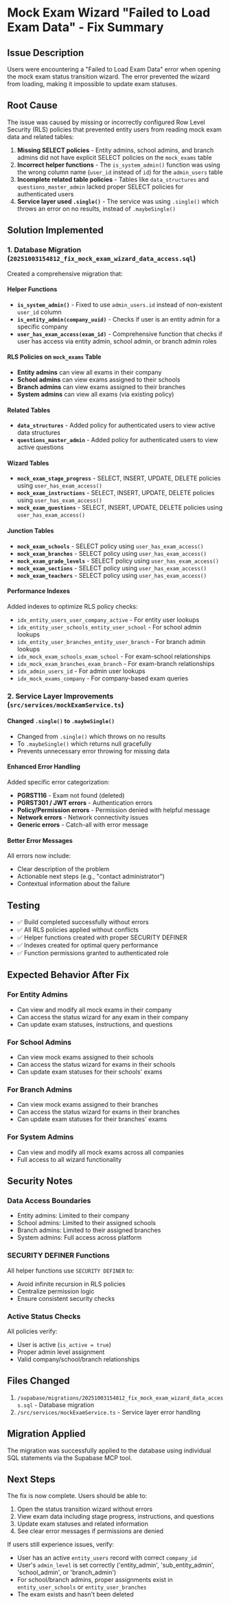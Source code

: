 # Mock Exam Wizard "Failed to Load Exam Data" - Fix Summary

## Issue Description
Users were encountering a "Failed to Load Exam Data" error when opening the mock exam status transition wizard. The error prevented the wizard from loading, making it impossible to update exam statuses.

## Root Cause
The issue was caused by missing or incorrectly configured Row Level Security (RLS) policies that prevented entity users from reading mock exam data and related tables:

1. **Missing SELECT policies** - Entity admins, school admins, and branch admins did not have explicit SELECT policies on the `mock_exams` table
2. **Incorrect helper functions** - The `is_system_admin()` function was using the wrong column name (`user_id` instead of `id`) for the `admin_users` table
3. **Incomplete related table policies** - Tables like `data_structures` and `questions_master_admin` lacked proper SELECT policies for authenticated users
4. **Service layer used `.single()`** - The service was using `.single()` which throws an error on no results, instead of `.maybeSingle()`

## Solution Implemented

### 1. Database Migration (`20251003154812_fix_mock_exam_wizard_data_access.sql`)

Created a comprehensive migration that:

#### Helper Functions
- **`is_system_admin()`** - Fixed to use `admin_users.id` instead of non-existent `user_id` column
- **`is_entity_admin(company_uuid)`** - Checks if user is an entity admin for a specific company
- **`user_has_exam_access(exam_id)`** - Comprehensive function that checks if user has access via entity admin, school admin, or branch admin roles

#### RLS Policies on `mock_exams` Table
- **Entity admins** can view all exams in their company
- **School admins** can view exams assigned to their schools
- **Branch admins** can view exams assigned to their branches
- **System admins** can view all exams (via existing policy)

#### Related Tables
- **`data_structures`** - Added policy for authenticated users to view active data structures
- **`questions_master_admin`** - Added policy for authenticated users to view active questions

#### Wizard Tables
- **`mock_exam_stage_progress`** - SELECT, INSERT, UPDATE, DELETE policies using `user_has_exam_access()`
- **`mock_exam_instructions`** - SELECT, INSERT, UPDATE, DELETE policies using `user_has_exam_access()`
- **`mock_exam_questions`** - SELECT, INSERT, UPDATE, DELETE policies using `user_has_exam_access()`

#### Junction Tables
- **`mock_exam_schools`** - SELECT policy using `user_has_exam_access()`
- **`mock_exam_branches`** - SELECT policy using `user_has_exam_access()`
- **`mock_exam_grade_levels`** - SELECT policy using `user_has_exam_access()`
- **`mock_exam_sections`** - SELECT policy using `user_has_exam_access()`
- **`mock_exam_teachers`** - SELECT policy using `user_has_exam_access()`

#### Performance Indexes
Added indexes to optimize RLS policy checks:
- `idx_entity_users_user_company_active` - For entity user lookups
- `idx_entity_user_schools_entity_user_school` - For school admin lookups
- `idx_entity_user_branches_entity_user_branch` - For branch admin lookups
- `idx_mock_exam_schools_exam_school` - For exam-school relationships
- `idx_mock_exam_branches_exam_branch` - For exam-branch relationships
- `idx_admin_users_id` - For admin user lookups
- `idx_mock_exams_company` - For company-based exam queries

### 2. Service Layer Improvements (`src/services/mockExamService.ts`)

#### Changed `.single()` to `.maybeSingle()`
- Changed from `.single()` which throws on no results
- To `.maybeSingle()` which returns null gracefully
- Prevents unnecessary error throwing for missing data

#### Enhanced Error Handling
Added specific error categorization:
- **PGRST116** - Exam not found (deleted)
- **PGRST301 / JWT errors** - Authentication errors
- **Policy/Permission errors** - Permission denied with helpful message
- **Network errors** - Network connectivity issues
- **Generic errors** - Catch-all with error message

#### Better Error Messages
All errors now include:
- Clear description of the problem
- Actionable next steps (e.g., "contact administrator")
- Contextual information about the failure

## Testing
- ✅ Build completed successfully without errors
- ✅ All RLS policies applied without conflicts
- ✅ Helper functions created with proper SECURITY DEFINER
- ✅ Indexes created for optimal query performance
- ✅ Function permissions granted to authenticated role

## Expected Behavior After Fix

### For Entity Admins
- Can view and modify all mock exams in their company
- Can access the status wizard for any exam in their company
- Can update exam statuses, instructions, and questions

### For School Admins
- Can view mock exams assigned to their schools
- Can access the status wizard for exams in their schools
- Can update exam statuses for their schools' exams

### For Branch Admins
- Can view mock exams assigned to their branches
- Can access the status wizard for exams in their branches
- Can update exam statuses for their branches' exams

### For System Admins
- Can view and modify all mock exams across all companies
- Full access to all wizard functionality

## Security Notes

### Data Access Boundaries
- Entity admins: Limited to their company
- School admins: Limited to their assigned schools
- Branch admins: Limited to their assigned branches
- System admins: Full access across platform

### SECURITY DEFINER Functions
All helper functions use `SECURITY DEFINER` to:
- Avoid infinite recursion in RLS policies
- Centralize permission logic
- Ensure consistent security checks

### Active Status Checks
All policies verify:
- User is active (`is_active = true`)
- Proper admin level assignment
- Valid company/school/branch relationships

## Files Changed
1. `/supabase/migrations/20251003154812_fix_mock_exam_wizard_data_access.sql` - Database migration
2. `/src/services/mockExamService.ts` - Service layer error handling

## Migration Applied
The migration was successfully applied to the database using individual SQL statements via the Supabase MCP tool.

## Next Steps
The fix is now complete. Users should be able to:
1. Open the status transition wizard without errors
2. View exam data including stage progress, instructions, and questions
3. Update exam statuses and related information
4. See clear error messages if permissions are denied

If users still experience issues, verify:
- User has an active `entity_users` record with correct `company_id`
- User's `admin_level` is set correctly ('entity_admin', 'sub_entity_admin', 'school_admin', or 'branch_admin')
- For school/branch admins, proper assignments exist in `entity_user_schools` or `entity_user_branches`
- The exam exists and hasn't been deleted
